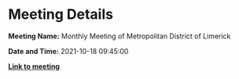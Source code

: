 # Meeting Details

**Meeting Name:** Monthly Meeting of Metropolitan District of Limerick

**Date and Time:** 2021-10-18 09:45:00

**<a href="https://www.limerick.ie/council/whats-on/monthly-meeting-metropolitan-district-limerick-77" target="_blank">Link to meeting</a>**
